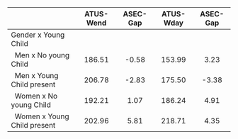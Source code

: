 
|                      |    ATUS-Wend |     ASEC-Gap |    ATUS-Wday |     ASEC-Gap |
| -------------------- | :----------: | :----------: | :----------: | :----------: |
| Gender x Young Child |              |              |              |              |
| &nbsp;&nbsp;Men x No young Child |       186.51 |        -0.58 |       153.99 |         3.23 |
| &nbsp;&nbsp;Men x Young Child present |       206.78 |        -2.83 |       175.50 |        -3.38 |
| &nbsp;&nbsp;Women x No young Child |       192.21 |         1.07 |       186.24 |         4.91 |
| &nbsp;&nbsp;Women x Young Child present |       202.96 |         5.81 |       218.71 |         4.35 |

